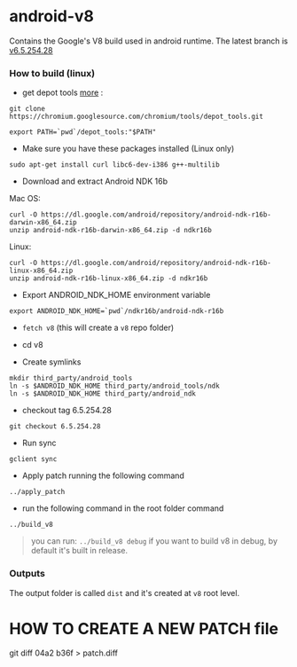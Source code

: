 # android-v8
Contains the Google's V8 build used in android runtime. The latest branch is [v6.5.254.28](https://github.com/NativeScript/android-v8/tree/trifonov/6.5.254.28)

### How to build (linux)

* get depot tools [more](https://www.chromium.org/developers/how-tos/install-depot-tools) :
```
git clone https://chromium.googlesource.com/chromium/tools/depot_tools.git

export PATH=`pwd`/depot_tools:"$PATH"
```

* Make sure you have these packages installed (Linux only)
```
sudo apt-get install curl libc6-dev-i386 g++-multilib
```

* Download and extract Android NDK 16b

Mac OS:
```
curl -O https://dl.google.com/android/repository/android-ndk-r16b-darwin-x86_64.zip
unzip android-ndk-r16b-darwin-x86_64.zip -d ndkr16b
```

Linux:
```
curl -O https://dl.google.com/android/repository/android-ndk-r16b-linux-x86_64.zip
unzip android-ndk-r16b-linux-x86_64.zip -d ndkr16b
```

* Export ANDROID_NDK_HOME environment variable
```
export ANDROID_NDK_HOME=`pwd`/ndkr16b/android-ndk-r16b
```

* `fetch v8` (this will create a `v8` repo folder)
* cd v8

* Create symlinks
```
mkdir third_party/android_tools
ln -s $ANDROID_NDK_HOME third_party/android_tools/ndk
ln -s $ANDROID_NDK_HOME third_party/android_ndk
```

* checkout tag 6.5.254.28
```
git checkout 6.5.254.28
```

* Run sync
```
gclient sync
```

* Apply patch running the following command
```
../apply_patch
```

* run the following command in the root folder command
```
../build_v8
```
> you can run: `../build_v8 debug` if you want to build v8 in debug, by default it's built in release.

### Outputs

The output folder is called `dist` and it's created at `v8` root level.

# HOW TO CREATE A NEW PATCH file

git diff 04a2 b36f > patch.diff
